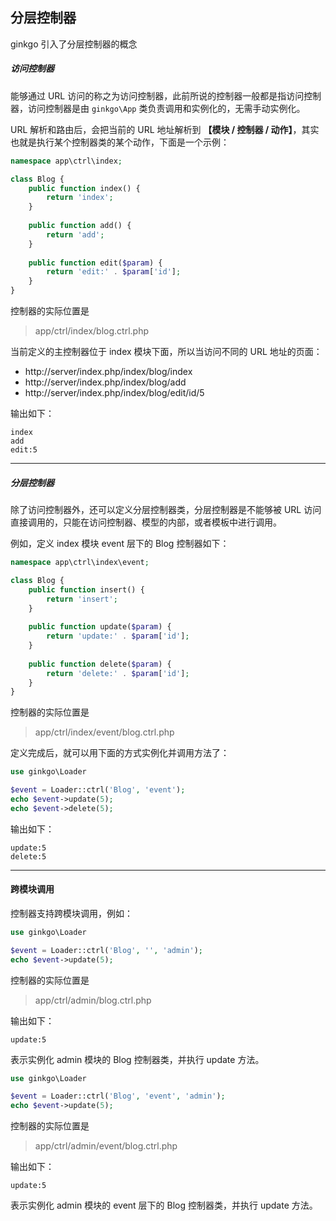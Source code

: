 ## 分层控制器

ginkgo 引入了分层控制器的概念

##### 访问控制器

能够通过 URL 访问的称之为访问控制器，此前所说的控制器一般都是指访问控制器，访问控制器是由 `ginkgo\App` 类负责调用和实例化的，无需手动实例化。

URL 解析和路由后，会把当前的 URL 地址解析到 **【模块 / 控制器 / 动作】**，其实也就是执行某个控制器类的某个动作，下面是一个示例：

``` php
namespace app\ctrl\index;

class Blog {
    public function index() {
        return 'index';
    }
    
    public function add() {
        return 'add';
    }
    
    public function edit($param) {
        return 'edit:' . $param['id'];
    }
}
```

控制器的实际位置是

> app/ctrl/index/blog.ctrl.php

当前定义的主控制器位于 index 模块下面，所以当访问不同的 URL 地址的页面：

* http://server/index.php/index/blog/index    
* http://server/index.php/index/blog/add     
* http://server/index.php/index/blog/edit/id/5 

输出如下：

    index
    add
    edit:5
    
----------

##### 分层控制器

除了访问控制器外，还可以定义分层控制器类，分层控制器是不能够被 URL 访问直接调用的，只能在访问控制器、模型的内部，或者模板中进行调用。

例如，定义 index 模块 event 层下的 Blog 控制器如下：

``` php
namespace app\ctrl\index\event;

class Blog {
    public function insert() {
        return 'insert';
    }
    
    public function update($param) {
        return 'update:' . $param['id'];
    }
    
    public function delete($param) {
        return 'delete:' . $param['id'];
    }
}
```

控制器的实际位置是

> app/ctrl/index/event/blog.ctrl.php

定义完成后，就可以用下面的方式实例化并调用方法了：

``` php
use ginkgo\Loader

$event = Loader::ctrl('Blog', 'event');
echo $event->update(5);
echo $event->delete(5);
```

输出如下：

    update:5
    delete:5
    
----------

#### 跨模块调用

控制器支持跨模块调用，例如：

``` php
use ginkgo\Loader

$event = Loader::ctrl('Blog', '', 'admin');
echo $event->update(5);
```

控制器的实际位置是

> app/ctrl/admin/blog.ctrl.php

输出如下：

    update:5

表示实例化 admin 模块的 Blog 控制器类，并执行 update 方法。

``` php
use ginkgo\Loader

$event = Loader::ctrl('Blog', 'event', 'admin');
echo $event->update(5);
```

控制器的实际位置是

> app/ctrl/admin/event/blog.ctrl.php

输出如下：

    update:5

表示实例化 admin 模块的 event 层下的 Blog 控制器类，并执行 update 方法。
